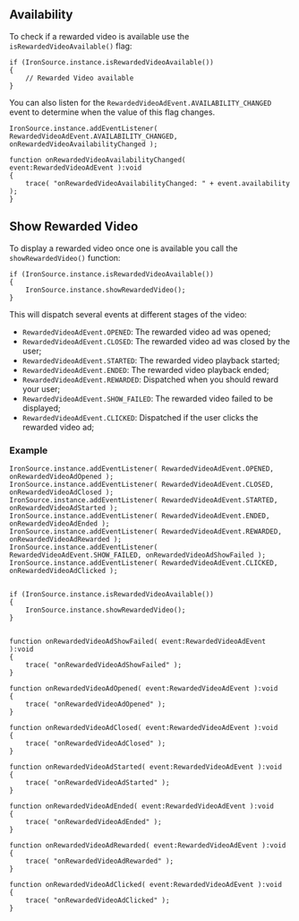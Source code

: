 

## Availability 

To check if a rewarded video is available use the `isRewardedVideoAvailable()` flag:


```as3
if (IronSource.instance.isRewardedVideoAvailable())
{
    // Rewarded Video available    
}
```

You can also listen for the `RewardedVideoAdEvent.AVAILABILITY_CHANGED` event to determine when the value of this flag changes.


```as3
IronSource.instance.addEventListener( RewardedVideoAdEvent.AVAILABILITY_CHANGED, onRewardedVideoAvailabilityChanged );

function onRewardedVideoAvailabilityChanged( event:RewardedVideoAdEvent ):void
{
    trace( "onRewardedVideoAvailabilityChanged: " + event.availability );
}
```



## Show Rewarded Video

To display a rewarded video once one is available you call the `showRewardedVideo()` function:

```
if (IronSource.instance.isRewardedVideoAvailable())
{
    IronSource.instance.showRewardedVideo();
}
```

This will dispatch several events at different stages of the video:

- `RewardedVideoAdEvent.OPENED`: The rewarded video ad was opened;
- `RewardedVideoAdEvent.CLOSED`: The rewarded video ad was closed by the user;
- `RewardedVideoAdEvent.STARTED`: The rewarded video playback started;
- `RewardedVideoAdEvent.ENDED`: The rewarded video playback ended;
- `RewardedVideoAdEvent.REWARDED`: Dispatched when you should reward your user;
- `RewardedVideoAdEvent.SHOW_FAILED`: The rewarded video failed to be displayed;
- `RewardedVideoAdEvent.CLICKED`: Dispatched if the user clicks the rewarded video ad;




### Example


```as3
IronSource.instance.addEventListener( RewardedVideoAdEvent.OPENED, onRewardedVideoAdOpened );
IronSource.instance.addEventListener( RewardedVideoAdEvent.CLOSED, onRewardedVideoAdClosed );
IronSource.instance.addEventListener( RewardedVideoAdEvent.STARTED, onRewardedVideoAdStarted );
IronSource.instance.addEventListener( RewardedVideoAdEvent.ENDED, onRewardedVideoAdEnded );
IronSource.instance.addEventListener( RewardedVideoAdEvent.REWARDED, onRewardedVideoAdRewarded );
IronSource.instance.addEventListener( RewardedVideoAdEvent.SHOW_FAILED, onRewardedVideoAdShowFailed );
IronSource.instance.addEventListener( RewardedVideoAdEvent.CLICKED, onRewardedVideoAdClicked );


if (IronSource.instance.isRewardedVideoAvailable())
{
    IronSource.instance.showRewardedVideo();
}


function onRewardedVideoAdShowFailed( event:RewardedVideoAdEvent ):void
{
    trace( "onRewardedVideoAdShowFailed" );
}

function onRewardedVideoAdOpened( event:RewardedVideoAdEvent ):void
{
    trace( "onRewardedVideoAdOpened" );
}

function onRewardedVideoAdClosed( event:RewardedVideoAdEvent ):void
{
    trace( "onRewardedVideoAdClosed" );
}

function onRewardedVideoAdStarted( event:RewardedVideoAdEvent ):void
{
    trace( "onRewardedVideoAdStarted" );
}

function onRewardedVideoAdEnded( event:RewardedVideoAdEvent ):void
{
    trace( "onRewardedVideoAdEnded" );
}

function onRewardedVideoAdRewarded( event:RewardedVideoAdEvent ):void
{
    trace( "onRewardedVideoAdRewarded" );
}

function onRewardedVideoAdClicked( event:RewardedVideoAdEvent ):void
{
    trace( "onRewardedVideoAdClicked" );
}
```
